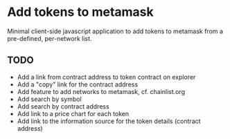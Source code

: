 # Add tokens to metamask

Minimal client-side javascript application to add tokens to metamask from a
pre-defined, per-network list.

## TODO

* Add a link from contract address to token contract on explorer
* Add a "copy" link for the contract address
* Add feature to add networks to metamask, cf. chainlist.org
* Add search by symbol
* Add search by contract address
* Add link to a price chart for each token
* Add link to the information source for the token details (contract address)
